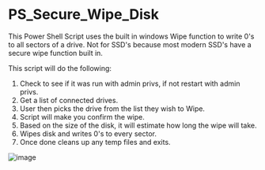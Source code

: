 # PS_Secure_Wipe_Disk
This Power Shell Script uses the built in windows Wipe function to write 0's to all sectors of a drive.   Not for SSD's because most modern SSD's have a secure wipe function built in.

This script will do the following:
1. Check to see if it was run with admin privs, if not restart with admin privs.
2. Get a list of connected drives.
3. User then picks the drive from the list they wish to Wipe.
4. Script will make you confirm the wipe.
5. Based on the size of the disk, it will estimate how long the wipe will take.
6. Wipes disk and writes 0's to every sector.
7. Once done cleans up any temp files and exits.

![image](https://github.com/user-attachments/assets/93357ff3-7eac-49c6-9839-ac2004d7e9ec)
